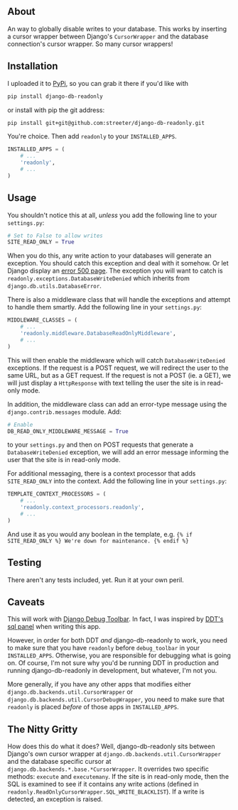 ## About

An way to globally disable writes to your database. This works by
inserting a cursor wrapper between Django's `CursorWrapper` and
the database connection's cursor wrapper. So many cursor wrappers!


## Installation

I uploaded it to [PyPi][pypi], so you can grab it there if you'd like with

```bash
pip install django-db-readonly
```

or install with pip the git address:

```bash
pip install git+git@github.com:streeter/django-db-readonly.git
```

You're choice. Then add `readonly` to your `INSTALLED_APPS`.

```python
INSTALLED_APPS = (
    # ...
    'readonly',
    # ...
)
```


## Usage

You shouldn't notice this at all, _unless_ you add the following line
to your `settings.py`:

```python
# Set to False to allow writes
SITE_READ_ONLY = True
```

When you do this, any write action to your databases will generate an
exception. You should catch this exception and deal with it somehow. Or
let Django display an [error 500 page][error500]. The exception you will
want to catch is `readonly.exceptions.DatabaseWriteDenied` which inherits
from `django.db.utils.DatabaseError`.

There is also a middleware class that will handle the exceptions and attempt
to handle them smartly. Add the following line in your `settings.py`:

```python
MIDDLEWARE_CLASSES = (
    # ...
    'readonly.middleware.DatabaseReadOnlyMiddleware',
    # ...
)
```

This will then enable the middleware which will catch `DatabaseWriteDenied`
exceptions. If the request is a POST request, we will redirect the user to the
same URL, but as a GET request. If the request is not a POST (ie. a GET), we
will just display a `HttpResponse` with text telling the user the site
is in read-only mode.

In addition, the middleware class can add an error-type message using the
`django.contrib.messages` module. Add:

```python
# Enable
DB_READ_ONLY_MIDDLEWARE_MESSAGE = True
```

to your `settings.py` and then on POST requests that generate a
`DatabaseWriteDenied` exception, we will add an error message informing the
user that the site is in read-only mode.

For additional messaging, there is a context processor that adds
`SITE_READ_ONLY` into the context. Add the following line in your `settings.py`:

```python
TEMPLATE_CONTEXT_PROCESSORS = (
    # ...
    'readonly.context_processors.readonly',
    # ...
)
```

And use it as you would any boolean in the template, e.g. `{% if SITE_READ_ONLY
%} We're down for maintenance. {% endif %}`

## Testing

There aren't any tests included, yet. Run it at your own peril.


## Caveats

This will work with [Django Debug Toolbar][ddt]. In fact, I was inspired
by [DDT's sql panel][sql-panel] when writing this app.

However, in order for both DDT _and_ django-db-readonly to work, you need
to make sure that you have `readonly` before `debug_toolbar` in your
`INSTALLED_APPS`. Otherwise, you are responsible for debugging what is
going on. Of course, I'm not sure why you'd be running DDT in production
and running django-db-readonly in development, but whatever, I'm not you.

More generally, if you have any other apps that modifies either
`django.db.backends.util.CursorWrapper` or
`django.db.backends.util.CursorDebugWrapper`, you need to make sure
that `readonly` is placed _before_ of those apps in `INSTALLED_APPS`.


## The Nitty Gritty

How does this do what it does? Well, django-db-readonly sits between
Django's own cursor wrapper at `django.db.backends.util.CursorWrapper` and
the database specific cursor at `django.db.backends.*.base.*CursorWrapper`.
It overrides two specific methods: `execute` and `executemany`. If the
site is in read-only mode, then the SQL is examined to see if it
contains any write actions (defined in
`readonly.ReadOnlyCursorWrapper.SQL_WRITE_BLACKLIST`). If a write is
detected, an exception is raised.


[pypi]: http://pypi.python.org/pypi/django-db-readonly/
[error500]: http://docs.djangoproject.com/en/1.3/topics/http/urls/#handler500
[ddt]: https://github.com/robhudson/django-debug-toolbar
[sql-panel]: https://github.com/robhudson/django-debug-toolbar/blob/master/debug_toolbar/panels/sql.py
